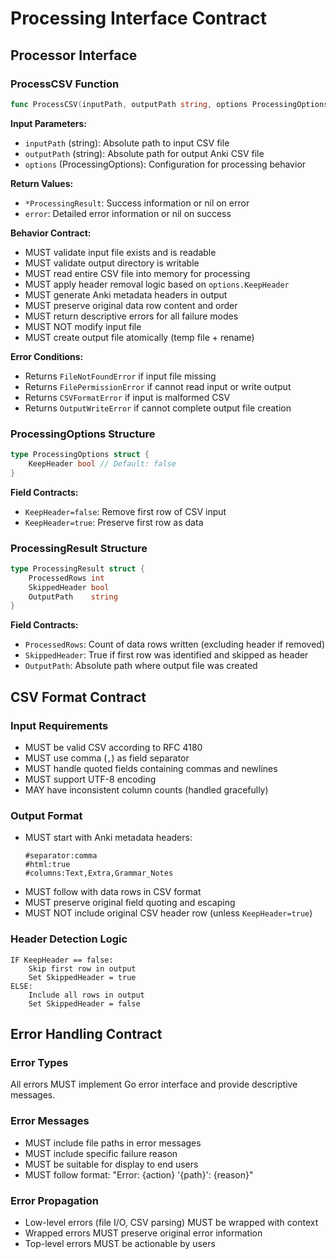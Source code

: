 # Processing Interface Contract

## Processor Interface

### ProcessCSV Function
```go
func ProcessCSV(inputPath, outputPath string, options ProcessingOptions) (*ProcessingResult, error)
```

**Input Parameters:**
- `inputPath` (string): Absolute path to input CSV file
- `outputPath` (string): Absolute path for output Anki CSV file  
- `options` (ProcessingOptions): Configuration for processing behavior

**Return Values:**
- `*ProcessingResult`: Success information or nil on error
- `error`: Detailed error information or nil on success

**Behavior Contract:**
- MUST validate input file exists and is readable
- MUST validate output directory is writable
- MUST read entire CSV file into memory for processing
- MUST apply header removal logic based on `options.KeepHeader`
- MUST generate Anki metadata headers in output
- MUST preserve original data row content and order
- MUST return descriptive errors for all failure modes
- MUST NOT modify input file
- MUST create output file atomically (temp file + rename)

**Error Conditions:**
- Returns `FileNotFoundError` if input file missing
- Returns `FilePermissionError` if cannot read input or write output
- Returns `CSVFormatError` if input is malformed CSV
- Returns `OutputWriteError` if cannot complete output file creation

### ProcessingOptions Structure
```go
type ProcessingOptions struct {
    KeepHeader bool // Default: false
}
```

**Field Contracts:**
- `KeepHeader=false`: Remove first row of CSV input
- `KeepHeader=true`: Preserve first row as data

### ProcessingResult Structure  
```go
type ProcessingResult struct {
    ProcessedRows int
    SkippedHeader bool
    OutputPath    string
}
```

**Field Contracts:**
- `ProcessedRows`: Count of data rows written (excluding header if removed)
- `SkippedHeader`: True if first row was identified and skipped as header
- `OutputPath`: Absolute path where output file was created

## CSV Format Contract

### Input Requirements
- MUST be valid CSV according to RFC 4180
- MUST use comma (`,`) as field separator  
- MUST handle quoted fields containing commas and newlines
- MUST support UTF-8 encoding
- MAY have inconsistent column counts (handled gracefully)

### Output Format
- MUST start with Anki metadata headers:
  ```
  #separator:comma
  #html:true  
  #columns:Text,Extra,Grammar_Notes
  ```
- MUST follow with data rows in CSV format
- MUST preserve original field quoting and escaping
- MUST NOT include original CSV header row (unless `KeepHeader=true`)

### Header Detection Logic
```
IF KeepHeader == false:
    Skip first row in output
    Set SkippedHeader = true
ELSE:
    Include all rows in output  
    Set SkippedHeader = false
```

## Error Handling Contract

### Error Types
All errors MUST implement Go error interface and provide descriptive messages.

### Error Messages
- MUST include file paths in error messages
- MUST include specific failure reason
- MUST be suitable for display to end users
- MUST follow format: "Error: {action} '{path}': {reason}"

### Error Propagation
- Low-level errors (file I/O, CSV parsing) MUST be wrapped with context
- Wrapped errors MUST preserve original error information
- Top-level errors MUST be actionable by users
